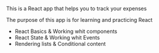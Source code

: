 This is a React app that helps you to track your expenses


The purpose of this app is for learning and practicing React 

- React Basics & Working whit components 
- React State & Working whit Events
- Rendering lists & Conditional content
